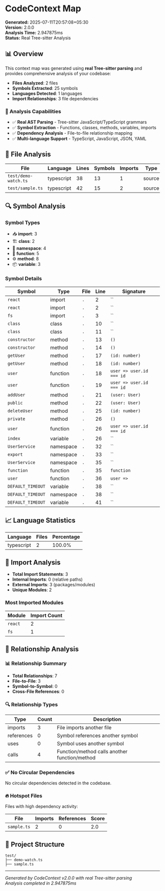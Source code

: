 # CodeContext Map

**Generated:** 2025-07-11T20:57:08+05:30  
**Version:** 2.0.0  
**Analysis Time:** 2.947875ms  
**Status:** Real Tree-sitter Analysis

## 📊 Overview

This context map was generated using **real Tree-sitter parsing** and provides comprehensive analysis of your codebase:

- **Files Analyzed**: 2 files
- **Symbols Extracted**: 25 symbols  
- **Languages Detected**: 1 languages
- **Import Relationships**: 3 file dependencies

### 🎯 Analysis Capabilities
- ✅ **Real AST Parsing** - Tree-sitter JavaScript/TypeScript grammars
- ✅ **Symbol Extraction** - Functions, classes, methods, variables, imports
- ✅ **Dependency Analysis** - File-to-file relationship mapping
- ✅ **Multi-language Support** - TypeScript, JavaScript, JSON, YAML

## 📁 File Analysis

| File | Language | Lines | Symbols | Imports | Type |
|------|----------|-------|---------|---------|------|
| `test/demo-watch.ts` | typescript | 38 | 13 | 1 | source |
| `test/sample.ts` | typescript | 42 | 15 | 2 | source |


## 🔍 Symbol Analysis

### Symbol Types

- 📥 **import**: 3
- 🏗️ **class**: 2
- 📁 **namespace**: 4
- 🔧 **function**: 5
- ⚙️ **method**: 8
- 📦 **variable**: 3

### Symbol Details

| Symbol | Type | File | Line | Signature |
|--------|------|------|------|----------|
| `react` | import | `.` | 2 | `` |
| `react` | import | `.` | 2 | `` |
| `fs` | import | `.` | 3 | `` |
| `class` | class | `.` | 10 | `` |
| `class` | class | `.` | 11 | `` |
| `constructor` | method | `.` | 13 | `()` |
| `constructor` | method | `.` | 14 | `()` |
| `getUser` | method | `.` | 17 | `(id: number)` |
| `getUser` | method | `.` | 18 | `(id: number)` |
| `user` | function | `.` | 18 | `user => user.id === id` |
| `user` | function | `.` | 19 | `user => user.id === id` |
| `addUser` | method | `.` | 21 | `(user: User)` |
| `public` | method | `.` | 22 | `(user: User)` |
| `deleteUser` | method | `.` | 25 | `(id: number)` |
| `private` | method | `.` | 26 | `()` |
| `user` | function | `.` | 26 | `user => user.id === id` |
| `index` | variable | `.` | 26 | `` |
| `UserService` | namespace | `.` | 32 | `` |
| `export` | namespace | `.` | 33 | `` |
| `UserService` | namespace | `.` | 35 | `` |
| `function` | function | `.` | 35 | `function` |
| `user` | function | `.` | 36 | `user =>` |
| `DEFAULT_TIMEOUT` | variable | `.` | 38 | `` |
| `DEFAULT_TIMEOUT` | namespace | `.` | 38 | `` |
| `DEFAULT_TIMEOUT` | variable | `.` | 41 | `` |


## 📈 Language Statistics

| Language | Files | Percentage |
|----------|-------|------------|
| typescript | 2 | 100.0% |


## 🔗 Import Analysis

- **Total Import Statements**: 3
- **Internal Imports**: 0 (relative paths)
- **External Imports**: 3 (packages/modules)
- **Unique Modules**: 2

### Most Imported Modules

| Module | Import Count |
|--------|-------------|
| `react` | 2 |
| `fs` | 1 |


## 🔗 Relationship Analysis

### 📊 Relationship Summary

- **Total Relationships**: 7
- **File-to-File**: 3
- **Symbol-to-Symbol**: 0
- **Cross-File References**: 0

### 🔍 Relationship Types

| Type | Count | Description |
|------|-------|-------------|
| imports | 3 | File imports another file |
| references | 0 | Symbol references another symbol |
| uses | 0 | Symbol uses another symbol |
| calls | 4 | Function/method calls another function/method |

### ✅ No Circular Dependencies

No circular dependencies detected in the codebase.

### 🔥 Hotspot Files

Files with high dependency activity:

| File | Imports | References | Score |
|------|---------|------------|-------|
| `sample.ts` | 2 | 0 | 2.0 |



## 📁 Project Structure

```
test/
├── demo-watch.ts
├── sample.ts
```


---

*Generated by CodeContext v2.0.0 with real Tree-sitter parsing*  
*Analysis completed in 2.947875ms*